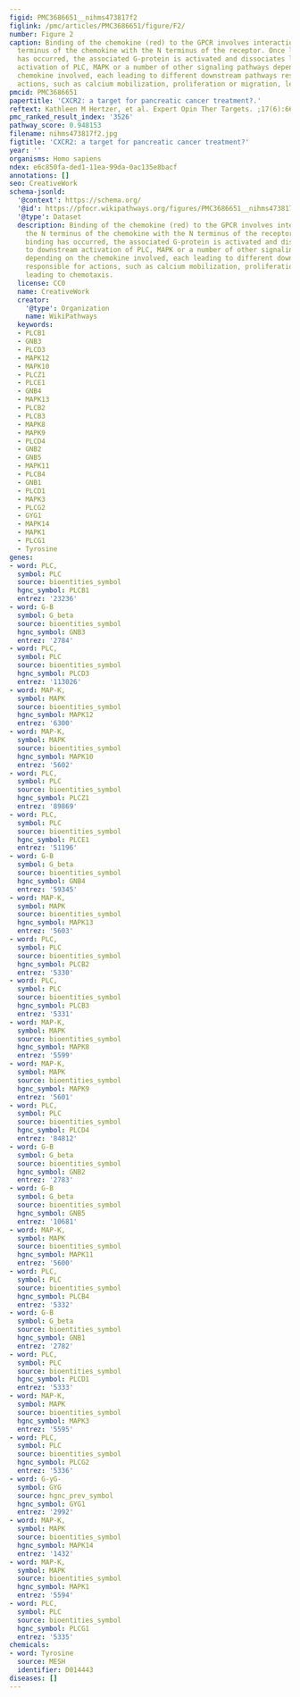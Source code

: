 ```yaml
---
figid: PMC3686651__nihms473817f2
figlink: /pmc/articles/PMC3686651/figure/F2/
number: Figure 2
caption: Binding of the chemokine (red) to the GPCR involves interaction of the N
  terminus of the chemokine with the N terminus of the receptor. Once ligand binding
  has occurred, the associated G-protein is activated and dissociates leading to downstream
  activation of PLC, MAPK or a number of other signaling pathways depending on the
  chemokine involved, each leading to different downstream pathways responsible for
  actions, such as calcium mobilization, proliferation or migration, leading to chemotaxis.
pmcid: PMC3686651
papertitle: 'CXCR2: a target for pancreatic cancer treatment?.'
reftext: Kathleen M Hertzer, et al. Expert Opin Ther Targets. ;17(6):667-680.
pmc_ranked_result_index: '3526'
pathway_score: 0.948153
filename: nihms473817f2.jpg
figtitle: 'CXCR2: a target for pancreatic cancer treatment?'
year: ''
organisms: Homo sapiens
ndex: e6c850fa-ded1-11ea-99da-0ac135e8bacf
annotations: []
seo: CreativeWork
schema-jsonld:
  '@context': https://schema.org/
  '@id': https://pfocr.wikipathways.org/figures/PMC3686651__nihms473817f2.html
  '@type': Dataset
  description: Binding of the chemokine (red) to the GPCR involves interaction of
    the N terminus of the chemokine with the N terminus of the receptor. Once ligand
    binding has occurred, the associated G-protein is activated and dissociates leading
    to downstream activation of PLC, MAPK or a number of other signaling pathways
    depending on the chemokine involved, each leading to different downstream pathways
    responsible for actions, such as calcium mobilization, proliferation or migration,
    leading to chemotaxis.
  license: CC0
  name: CreativeWork
  creator:
    '@type': Organization
    name: WikiPathways
  keywords:
  - PLCB1
  - GNB3
  - PLCD3
  - MAPK12
  - MAPK10
  - PLCZ1
  - PLCE1
  - GNB4
  - MAPK13
  - PLCB2
  - PLCB3
  - MAPK8
  - MAPK9
  - PLCD4
  - GNB2
  - GNB5
  - MAPK11
  - PLCB4
  - GNB1
  - PLCD1
  - MAPK3
  - PLCG2
  - GYG1
  - MAPK14
  - MAPK1
  - PLCG1
  - Tyrosine
genes:
- word: PLC,
  symbol: PLC
  source: bioentities_symbol
  hgnc_symbol: PLCB1
  entrez: '23236'
- word: G-B
  symbol: G_beta
  source: bioentities_symbol
  hgnc_symbol: GNB3
  entrez: '2784'
- word: PLC,
  symbol: PLC
  source: bioentities_symbol
  hgnc_symbol: PLCD3
  entrez: '113026'
- word: MAP-K,
  symbol: MAPK
  source: bioentities_symbol
  hgnc_symbol: MAPK12
  entrez: '6300'
- word: MAP-K,
  symbol: MAPK
  source: bioentities_symbol
  hgnc_symbol: MAPK10
  entrez: '5602'
- word: PLC,
  symbol: PLC
  source: bioentities_symbol
  hgnc_symbol: PLCZ1
  entrez: '89869'
- word: PLC,
  symbol: PLC
  source: bioentities_symbol
  hgnc_symbol: PLCE1
  entrez: '51196'
- word: G-B
  symbol: G_beta
  source: bioentities_symbol
  hgnc_symbol: GNB4
  entrez: '59345'
- word: MAP-K,
  symbol: MAPK
  source: bioentities_symbol
  hgnc_symbol: MAPK13
  entrez: '5603'
- word: PLC,
  symbol: PLC
  source: bioentities_symbol
  hgnc_symbol: PLCB2
  entrez: '5330'
- word: PLC,
  symbol: PLC
  source: bioentities_symbol
  hgnc_symbol: PLCB3
  entrez: '5331'
- word: MAP-K,
  symbol: MAPK
  source: bioentities_symbol
  hgnc_symbol: MAPK8
  entrez: '5599'
- word: MAP-K,
  symbol: MAPK
  source: bioentities_symbol
  hgnc_symbol: MAPK9
  entrez: '5601'
- word: PLC,
  symbol: PLC
  source: bioentities_symbol
  hgnc_symbol: PLCD4
  entrez: '84812'
- word: G-B
  symbol: G_beta
  source: bioentities_symbol
  hgnc_symbol: GNB2
  entrez: '2783'
- word: G-B
  symbol: G_beta
  source: bioentities_symbol
  hgnc_symbol: GNB5
  entrez: '10681'
- word: MAP-K,
  symbol: MAPK
  source: bioentities_symbol
  hgnc_symbol: MAPK11
  entrez: '5600'
- word: PLC,
  symbol: PLC
  source: bioentities_symbol
  hgnc_symbol: PLCB4
  entrez: '5332'
- word: G-B
  symbol: G_beta
  source: bioentities_symbol
  hgnc_symbol: GNB1
  entrez: '2782'
- word: PLC,
  symbol: PLC
  source: bioentities_symbol
  hgnc_symbol: PLCD1
  entrez: '5333'
- word: MAP-K,
  symbol: MAPK
  source: bioentities_symbol
  hgnc_symbol: MAPK3
  entrez: '5595'
- word: PLC,
  symbol: PLC
  source: bioentities_symbol
  hgnc_symbol: PLCG2
  entrez: '5336'
- word: G-yG-
  symbol: GYG
  source: hgnc_prev_symbol
  hgnc_symbol: GYG1
  entrez: '2992'
- word: MAP-K,
  symbol: MAPK
  source: bioentities_symbol
  hgnc_symbol: MAPK14
  entrez: '1432'
- word: MAP-K,
  symbol: MAPK
  source: bioentities_symbol
  hgnc_symbol: MAPK1
  entrez: '5594'
- word: PLC,
  symbol: PLC
  source: bioentities_symbol
  hgnc_symbol: PLCG1
  entrez: '5335'
chemicals:
- word: Tyrosine
  source: MESH
  identifier: D014443
diseases: []
---
```

